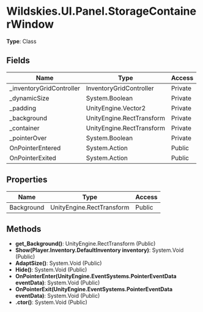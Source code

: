 ﻿# Wildskies.UI.Panel.StorageContainerWindow

**Type**: Class

## Fields

| Name | Type | Access |
|------|------|--------|
| _inventoryGridController | InventoryGridController | Private |
| _dynamicSize | System.Boolean | Private |
| _padding | UnityEngine.Vector2 | Private |
| _background | UnityEngine.RectTransform | Private |
| _container | UnityEngine.RectTransform | Private |
| _pointerOver | System.Boolean | Private |
| OnPointerEntered | System.Action | Public |
| OnPointerExited | System.Action | Public |

## Properties

| Name | Type | Access |
|------|------|--------|
| Background | UnityEngine.RectTransform | Public |

## Methods

- **get_Background()**: UnityEngine.RectTransform (Public)
- **Show(Player.Inventory.DefaultInventory inventory)**: System.Void (Public)
- **AdaptSize()**: System.Void (Public)
- **Hide()**: System.Void (Public)
- **OnPointerEnter(UnityEngine.EventSystems.PointerEventData eventData)**: System.Void (Public)
- **OnPointerExit(UnityEngine.EventSystems.PointerEventData eventData)**: System.Void (Public)
- **.ctor()**: System.Void (Public)

